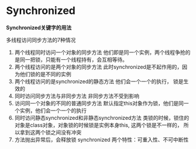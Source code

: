 # Synchronized
**Synchronized关键字的用法**

多线程访问同步方法的7种情况
1. 两个线程同时访问一个对象的同步方法
他们即是同一个实例，两个线程争抢的是同一把锁，只能有一个线程持有，会互相等待。
2. 两个线程访问的是两个对象的同步方法
此时synchronized是不起作用的，因为他们锁的是不同的实例
3. 两个线程访问的是synchronized的静态方法
他们会一个一个的执行， 锁是生效的
4. 同时访问同步方法与非同步方法
非同步方法不受到影响
5. 访问同一个对象的不同的普通同步方法
默认指定this对象作为锁，他们是同一个实例，他们会一个一个的执行
6. 同时访问静态synchronized和非静态synchronized方法
类锁的时候，锁住的对象是class对象，对象锁的时候锁是实例本身this,  这两个锁是不一样的， 所以拿到这两个锁之间没有冲突
7. 方法抛出异常后，会释放锁
synchronized 两个特性：可重入性、不可中断性
